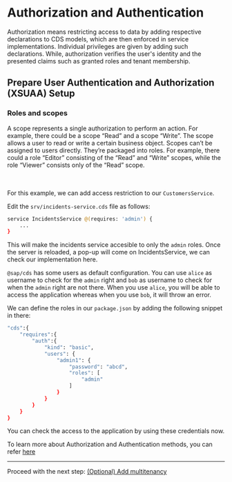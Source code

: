 # Authorization and Authentication

Authorization means restricting access to data by adding respective declarations to CDS models, which are then enforced in service implementations. Individual privileges are given by adding such declarations. While, authorization verifies the user's identity and the presented claims such as granted roles and tenant membership.

## Prepare User Authentication and Authorization (XSUAA) Setup

### Roles and scopes
A scope represents a single authorization to perform an action. For example, there could be a scope “Read” and a scope “Write”. The scope allows a user to read or write a certain business object. Scopes can’t be assigned to users directly. They’re packaged into roles. For example, there could a role “Editor” consisting of the “Read” and “Write” scopes, while the role “Viewer” consists only of the “Read” scope.

<br/> <br/>
For this example, we can add access restriction to our `CustomersService`.

Edit the `srv/incidents-service.cds` file as follows:

```sh
service IncidentsService @(requires: 'admin') {
    ...
}
```

This will make the incidents service accesible to only the `admin` roles.
Once the server is reloaded, a pop-up will come on IncidentsService, we can check our implementation here.

`@sap/cds` has some users as default configuration. You can use `alice` as username to check for the `admin` right and `bob` as username to check for when the `admin` right are not there. When you use `alice`, you will be able to access the application whereas when you use `bob`, it will throw an error.

We can define the roles in our `package.json` by adding the following snippet in there:

```sh
"cds":{
    "requires":{
        "auth":{
            "kind": "basic",
            "users": {
                "admin1": {
                    "password": "abcd",
                    "roles": [
                        "admin"
                    ]
                }
            }
        }
    }
}
```

You can check the access to the application by using these credentials now.
<br/>

To learn more about Authorization and Authentication methods, you can refer [here](https://cap.cloud.sap/docs/guides/authorization#prerequisite-authentication)

***

Proceed with the next step: [(Optional) Add multitenancy](08_java_optional_add_multitenancy.md)
